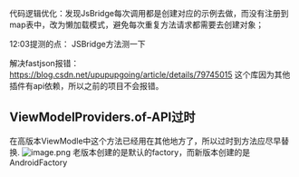 代码逻辑优化：发现JsBridge每次调用都是创建对应的示例去做，而没有注册到map表中，改为懒加载模式，避免每次重复方法请求都需要去创建对象；

12:03提测的点：
JSBridge方法测一下


解决fastjson报错：
https://blog.csdn.net/upupupgoing/article/details/79745015 
这个库因为其他插件有api依赖，所以之前的项目不会报错。 


## ViewModelProviders.of-API过时

在高版本ViewModle中这个方法已经用在其他地方了，所以过时到方法应尽早替换.
![image.png](https://zjmantou-drawingbed.oss-cn-hangzhou.aliyuncs.com/picture/202412041509028.png)
老版本创建的是默认的factory，而新版本创建的是AndroidFactory